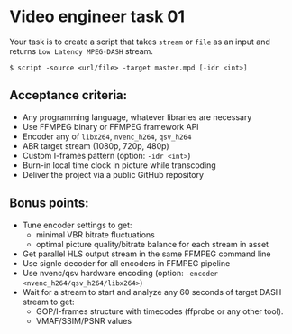 # Video engineer task 01


Your task is to create a script that takes `stream` or `file` as an input and returns `Low Latency MPEG-DASH` stream.

    $ script -source <url/file> -target master.mpd [-idr <int>]

## Acceptance criteria:
- Any programming language, whatever libraries are necessary
- Use FFMPEG binary or FFMPEG framework API
- Encoder any of `libx264`, `nvenc_h264`, `qsv_h264`
- ABR target stream (1080p, 720p, 480p)
- Custom I-frames pattern (option: `-idr <int>`)
- Burn-in local time clock in picture while transcoding
- Deliver the project via a public GitHub repository

## Bonus points:
- Tune encoder settings to get:
  - minimal VBR bitrate fluctuations
  - optimal picture quality/bitrate balance for each stream in asset
- Get parallel HLS output stream in the same FFMPEG command line
- Use signle decoder for all encoders in FFMPEG pipeline
- Use nvenc/qsv hardware encoding (option: `-encoder <nvenc_h264/qsv_h264/libx264>`)
- Wait for a stream to start and analyze any 60 seconds of target DASH stream to get:
  - GOP/I-frames structure with timecodes (ffprobe or any other tool).
  - VMAF/SSIM/PSNR values
